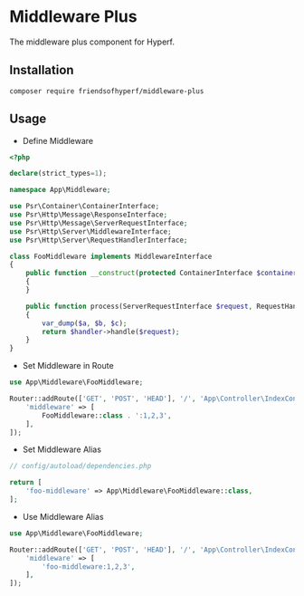# Middleware Plus

The middleware plus component for Hyperf.

## Installation

```shell
composer require friendsofhyperf/middleware-plus
```

## Usage

- Define Middleware

```php
<?php

declare(strict_types=1);

namespace App\Middleware;

use Psr\Container\ContainerInterface;
use Psr\Http\Message\ResponseInterface;
use Psr\Http\Message\ServerRequestInterface;
use Psr\Http\Server\MiddlewareInterface;
use Psr\Http\Server\RequestHandlerInterface;

class FooMiddleware implements MiddlewareInterface
{
    public function __construct(protected ContainerInterface $container)
    {
    }

    public function process(ServerRequestInterface $request, RequestHandlerInterface $handler, $a = null, $b = null, $c = null): ResponseInterface
    {
        var_dump($a, $b, $c);
        return $handler->handle($request);
    }
}

```

- Set Middleware in Route

```php
use App\Middleware\FooMiddleware;

Router::addRoute(['GET', 'POST', 'HEAD'], '/', 'App\Controller\IndexController::index', [
    'middleware' => [
        FooMiddleware::class . ':1,2,3',
    ],
]);
```

- Set Middleware Alias

```php
// config/autoload/dependencies.php

return [
    'foo-middleware' => App\Middleware\FooMiddleware::class,
];
```

- Use Middleware Alias

```php
use App\Middleware\FooMiddleware;

Router::addRoute(['GET', 'POST', 'HEAD'], '/', 'App\Controller\IndexController::index', [
    'middleware' => [
        'foo-middleware:1,2,3',
    ],
]);
```
